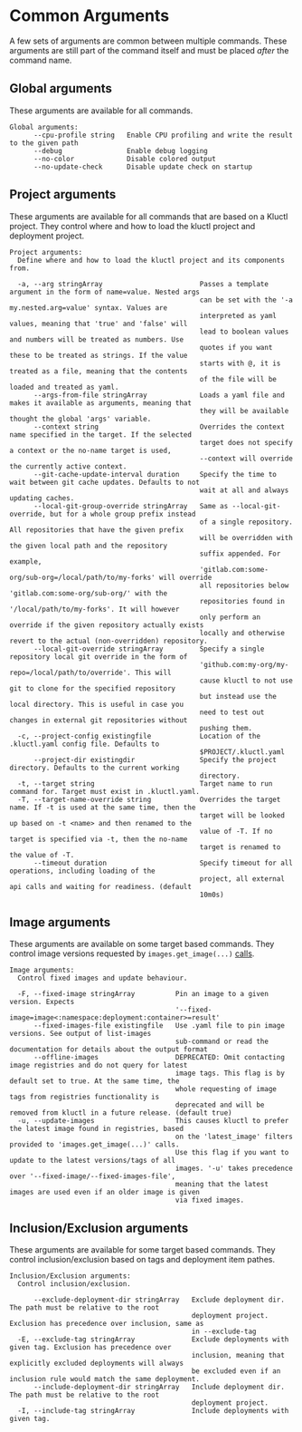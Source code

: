 <!-- This comment is uncommented when auto-synced to www-kluctl.io

---
title: "Common Arguments"
linkTitle: "Common Arguments"
weight: 1
description: >
    Common arguments
---
-->

# Common Arguments

A few sets of arguments are common between multiple commands. These arguments are still part of the command itself and
must be placed *after* the command name.

## Global arguments

These arguments are available for all commands.

<!-- BEGIN SECTION "deploy" "Global arguments" true -->
```
Global arguments:
      --cpu-profile string   Enable CPU profiling and write the result to the given path
      --debug                Enable debug logging
      --no-color             Disable colored output
      --no-update-check      Disable update check on startup

```
<!-- END SECTION -->

## Project arguments

These arguments are available for all commands that are based on a Kluctl project.
They control where and how to load the kluctl project and deployment project.

<!-- BEGIN SECTION "deploy" "Project arguments" true -->
```
Project arguments:
  Define where and how to load the kluctl project and its components from.

  -a, --arg stringArray                        Passes a template argument in the form of name=value. Nested args
                                               can be set with the '-a my.nested.arg=value' syntax. Values are
                                               interpreted as yaml values, meaning that 'true' and 'false' will
                                               lead to boolean values and numbers will be treated as numbers. Use
                                               quotes if you want these to be treated as strings. If the value
                                               starts with @, it is treated as a file, meaning that the contents
                                               of the file will be loaded and treated as yaml.
      --args-from-file stringArray             Loads a yaml file and makes it available as arguments, meaning that
                                               they will be available thought the global 'args' variable.
      --context string                         Overrides the context name specified in the target. If the selected
                                               target does not specify a context or the no-name target is used,
                                               --context will override the currently active context.
      --git-cache-update-interval duration     Specify the time to wait between git cache updates. Defaults to not
                                               wait at all and always updating caches.
      --local-git-group-override stringArray   Same as --local-git-override, but for a whole group prefix instead
                                               of a single repository. All repositories that have the given prefix
                                               will be overridden with the given local path and the repository
                                               suffix appended. For example,
                                               'gitlab.com:some-org/sub-org=/local/path/to/my-forks' will override
                                               all repositories below 'gitlab.com:some-org/sub-org/' with the
                                               repositories found in '/local/path/to/my-forks'. It will however
                                               only perform an override if the given repository actually exists
                                               locally and otherwise revert to the actual (non-overridden) repository.
      --local-git-override stringArray         Specify a single repository local git override in the form of
                                               'github.com:my-org/my-repo=/local/path/to/override'. This will
                                               cause kluctl to not use git to clone for the specified repository
                                               but instead use the local directory. This is useful in case you
                                               need to test out changes in external git repositories without
                                               pushing them.
  -c, --project-config existingfile            Location of the .kluctl.yaml config file. Defaults to
                                               $PROJECT/.kluctl.yaml
      --project-dir existingdir                Specify the project directory. Defaults to the current working
                                               directory.
  -t, --target string                          Target name to run command for. Target must exist in .kluctl.yaml.
  -T, --target-name-override string            Overrides the target name. If -t is used at the same time, then the
                                               target will be looked up based on -t <name> and then renamed to the
                                               value of -T. If no target is specified via -t, then the no-name
                                               target is renamed to the value of -T.
      --timeout duration                       Specify timeout for all operations, including loading of the
                                               project, all external api calls and waiting for readiness. (default
                                               10m0s)

```
<!-- END SECTION -->

## Image arguments

These arguments are available on some target based commands.
They control image versions requested by `images.get_image(...)` [calls](../deployments/images.md#imagesget_image).

<!-- BEGIN SECTION "deploy" "Image arguments" true -->
```
Image arguments:
  Control fixed images and update behaviour.

  -F, --fixed-image stringArray          Pin an image to a given version. Expects
                                         '--fixed-image=image<:namespace:deployment:container>=result'
      --fixed-images-file existingfile   Use .yaml file to pin image versions. See output of list-images
                                         sub-command or read the documentation for details about the output format
      --offline-images                   DEPRECATED: Omit contacting image registries and do not query for latest
                                         image tags. This flag is by default set to true. At the same time, the
                                         whole requesting of image tags from registries functionality is
                                         deprecated and will be removed from kluctl in a future release. (default true)
  -u, --update-images                    This causes kluctl to prefer the latest image found in registries, based
                                         on the 'latest_image' filters provided to 'images.get_image(...)' calls.
                                         Use this flag if you want to update to the latest versions/tags of all
                                         images. '-u' takes precedence over '--fixed-image/--fixed-images-file',
                                         meaning that the latest images are used even if an older image is given
                                         via fixed images.

```
<!-- END SECTION -->

## Inclusion/Exclusion arguments

These arguments are available for some target based commands.
They control inclusion/exclusion based on tags and deployment item pathes.

<!-- BEGIN SECTION "deploy" "Inclusion/Exclusion arguments" true -->
```
Inclusion/Exclusion arguments:
  Control inclusion/exclusion.

      --exclude-deployment-dir stringArray   Exclude deployment dir. The path must be relative to the root
                                             deployment project. Exclusion has precedence over inclusion, same as
                                             in --exclude-tag
  -E, --exclude-tag stringArray              Exclude deployments with given tag. Exclusion has precedence over
                                             inclusion, meaning that explicitly excluded deployments will always
                                             be excluded even if an inclusion rule would match the same deployment.
      --include-deployment-dir stringArray   Include deployment dir. The path must be relative to the root
                                             deployment project.
  -I, --include-tag stringArray              Include deployments with given tag.

```
<!-- END SECTION -->

